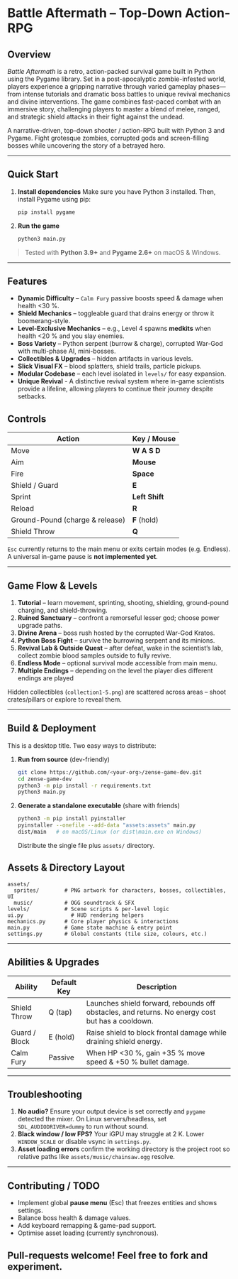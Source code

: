 # Battle Aftermath – Top-Down Action-RPG

## Overview

*Battle Aftermath* is a retro, action-packed survival game built in Python using the Pygame library. Set in a post-apocalyptic zombie-infested world, players
experience a gripping narrative through varied gameplay phases—from intense tutorials and dramatic boss battles to unique revival mechanics and divine interventions. 
The game combines fast-paced combat with an immersive story, challenging players to master a blend of melee, ranged, and strategic shield attacks in their fight
against the undead.

A narrative-driven, top-down shooter / action-RPG built with Python 3 and Pygame.  Fight grotesque zombies, corrupted gods and screen-filling bosses while uncovering the story of a betrayed hero.

---

## Quick Start

1. **Install dependencies**
   Make sure you have Python 3 installed. Then, install Pygame using pip:
   ```bash
   pip install pygame
   ```
2. **Run the game**
   ```bash
   python3 main.py
   ```

> Tested with **Python 3.9+** and **Pygame 2.6+** on macOS & Windows.

---

## Features

- **Dynamic Difficulty** – `Calm Fury` passive boosts speed & damage when health <30 %.
- **Shield Mechanics** – toggleable guard that drains energy or throw it boomerang-style.
- **Level-Exclusive Mechanics** – e.g., Level 4 spawns **medkits** when health <20 % and you slay enemies.
- **Boss Variety** – Python serpent (burrow & charge), corrupted War-God with multi-phase AI, mini-bosses.
- **Collectibles & Upgrades** – hidden artifacts in various levels.
- **Slick Visual FX** – blood splatters, shield trails, particle pickups.
- **Modular Codebase** – each level isolated in `levels/` for easy expansion.
- **Unique Revival** - A distinctive revival system where in-game scientists provide a lifeline, allowing players to continue their journey despite setbacks.

## Controls

| Action                    | Key / Mouse |
|---------------------------|-------------|
| Move                      | **W A S D** |
| Aim                       | **Mouse**   |
| Fire                      | **Space** |
| Shield / Guard            | **E** |
| Sprint                    | **Left Shift** |
| Reload                    | **R** |
| Ground-Pound (charge & release) | **F** (hold) |
| Shield Throw              | **Q** |

`Esc` currently returns to the main menu or exits certain modes (e.g. Endless).  A universal in-game pause is **not implemented yet**.

---

## Game Flow & Levels

1. **Tutorial** – learn movement, sprinting, shooting, shielding, ground-pound charging, and shield-throwing.
2. **Ruined Sanctuary** – confront a remorseful lesser god; choose power upgrade paths.
3. **Divine Arena** – boss rush hosted by the corrupted War-God Kratos.
4. **Python Boss Fight** – survive the burrowing serpent and its minions.
5. **Revival Lab & Outside Quest** – after defeat, wake in the scientist’s lab, collect zombie blood samples outside to fully revive.
6. **Endless Mode** – optional survival mode accessible from main menu.
7. **Multiple Endings** – depending on the level the player dies different endings are played

Hidden collectibles (`collection1-5.png`) are scattered across areas – shoot crates/pillars or explore to reveal them.

---

## Build & Deployment

This is a desktop title.  Two easy ways to distribute:

1. **Run from source** (dev-friendly)
   ```bash
   git clone https://github.com/<your-org>/zense-game-dev.git
   cd zense-game-dev
   python3 -m pip install -r requirements.txt
   python3 main.py
   ```
2. **Generate a standalone executable** (share with friends)
   ```bash
   python3 -m pip install pyinstaller
   pyinstaller --onefile --add-data "assets:assets" main.py
   dist/main   # on macOS/Linux (or dist\main.exe on Windows)
   ```
   Distribute the single file plus `assets/` directory.

## Assets & Directory Layout

```
assets/
  sprites/        # PNG artwork for characters, bosses, collectibles, UI
  music/          # OGG soundtrack & SFX
levels/           # Scene scripts & per-level logic
ui.py               # HUD rendering helpers
mechanics.py      # Core player physics & interactions
main.py           # Game state machine & entry point
settings.py       # Global constants (tile size, colours, etc.)
```

---

## Abilities & Upgrades

| Ability | Default Key | Description |
|---------|-------------|-------------|
| Shield Throw | Q (tap) | Launches shield forward, rebounds off obstacles, and returns. No energy cost but has a cooldown. |
| Guard / Block | E (hold) | Raise shield to block frontal damage while draining shield energy. |
| Calm Fury | Passive | When HP <30 %, gain +35 % move speed & +50 % bullet damage. |

---

## Troubleshooting

1. **No audio?** Ensure your output device is set correctly and `pygame` detected the mixer. On Linux servers/headless, set `SDL_AUDIODRIVER=dummy` to run without sound.
2. **Black window / low FPS?** Your iGPU may struggle at 2 K. Lower `WINDOW_SCALE` or disable vsync in `settings.py`.
3. **Asset loading errors** confirm the working directory is the project root so relative paths like `assets/music/chainsaw.ogg` resolve.

---

## Contributing / TODO

- Implement global **pause menu** (Esc) that freezes entities and shows settings.
- Balance boss health & damage values.
- Add keyboard remapping & game-pad support.
- Optimise asset loading (currently synchronous).

Pull-requests welcome!  Feel free to fork and experiment.
---